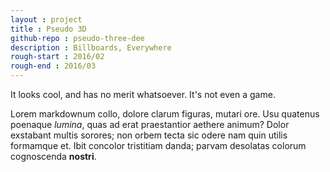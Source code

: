 ```yaml
---
layout : project
title : Pseudo 3D
github-repo : pseudo-three-dee
description : Billboards, Everywhere
rough-start : 2016/02
rough-end : 2016/03
---
```


It looks cool, and has no merit whatsoever. It's not even a game.

Lorem markdownum collo, dolore clarum figuras, mutari ore. Usu quatenus poenaque
*lumina*, quas ad erat praestantior aethere animum? Dolor exstabant multis
sorores; non orbem tecta sic odere nam quin utilis formamque et. Ibit concolor
tristitiam danda; parvam desolatas colorum cognoscenda **nostri**.
